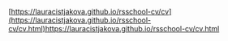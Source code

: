 [https://lauracistjakova.github.io/rsschool-cv/cv](https://lauracistjakova.github.io/rsschool-cv/cv.html)https://lauracistjakova.github.io/rsschool-cv/cv.html
